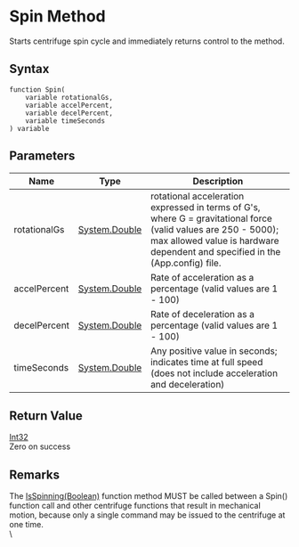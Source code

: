 # Spin Method

Starts centrifuge spin cycle and immediately returns control to the method.

## Syntax

```
function Spin(
	variable rotationalGs,
	variable accelPercent,
	variable decelPercent,
	variable timeSeconds
) variable
```

## **Parameters**

| Name         | Type                                                                 | Description                                                                                                                                                                                     |
| ------------ | -------------------------------------------------------------------- | ----------------------------------------------------------------------------------------------------------------------------------------------------------------------------------------------- |
| rotationalGs | [System.Double](https://docs.microsoft.com/dotnet/api/system.double) | rotational acceleration expressed in terms of G's, where G = gravitational force (valid values are 250 - 5000); max allowed value is hardware dependent and specified in the (App.config) file. |
| accelPercent | [System.Double](https://docs.microsoft.com/dotnet/api/system.double) | Rate of acceleration as a percentage (valid values are 1 - 100)                                                                                                                                 |
| decelPercent | [System.Double](https://docs.microsoft.com/dotnet/api/system.double) | Rate of deceleration as a percentage (valid values are 1 - 100)                                                                                                                                 |
| timeSeconds  | [System.Double](https://docs.microsoft.com/dotnet/api/system.double) | Any positive value in seconds; indicates time at full speed (does not include acceleration and deceleration)                                                                                    |

## **Return Value**

[Int32](https://docs.microsoft.com/dotnet/api/system.int32)\
Zero on success

## Remarks

The [IsSpinning(Boolean)](chm://34b2263d11bef9c1c3f6e65f22fae21e/html/f6e1c4f3-34c1-22c4-9e23-532563e799e8.htm) function method MUST be called between a Spin() function call and other centrifuge functions that result in mechanical motion, because only a single command may be issued to the centrifuge at one time.\
\
